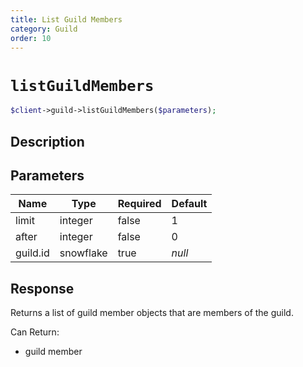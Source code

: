 ```yaml
---
title: List Guild Members
category: Guild
order: 10
---
```


# `listGuildMembers`

```php
$client->guild->listGuildMembers($parameters);
```

## Description



## Parameters


Name | Type | Required | Default
--- | --- | --- | ---
limit | integer | false | 1
after | integer | false | 0
guild.id | snowflake | true | *null*

## Response

Returns a list of guild member objects that are members of the guild.

Can Return:

* guild member
